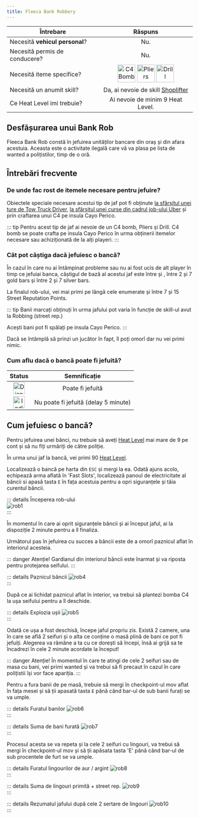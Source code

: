 ```yaml
---
title: Fleeca Bank Robbery
---
```


| Întrebare | Răspuns |
| ----------- | :-----------: |
| Necesită **vehicul personal**? | Nu. |
| Necesită permis de conducere? | Nu. |
| Necesită iteme specifice? | <Image src="https://i.imgur.com/5mitctQ.png" alt="C4 Bomb" width="48" label="C4 Bomb" /> <Image src="https://i.imgur.com/7yoaS4e.png" alt="Pliers" width="48" label="Pliers" /> <Image src="https://i.imgur.com/Z2ORyVw.png" alt="Drill" width="48" label="Drill" />
| Necesită un anumit skill? | Da, ai nevoie de skill [Shoplifter](../index.md#care-sunt-skill-urile-la-robbing-street-reputation) |
| Ce Heat Level imi trebuie? | Ai nevoie de minim 9 Heat Level. |

## Desfășurarea unui Bank Rob

Fleeca Bank Rob constă în jefuirea unităților bancare din oraș și din afara acestuia. Aceasta este o activitate ilegală care vă va plasa pe lista de wanted a polițistilor, timp de o oră.

## Întrebări frecvente

### De unde fac rost de itemele necesare pentru jefuire?

Obiectele speciale necesare acestui tip de jaf pot fi obținute [la sfârșitul unei ture de Tow Truck Driver](../../jobs/tow-truck-driver#obiecte-speciale-pentru-activitati-sanse-de-gasire), [la sfârșitul unei curse din cadrul job-ului Uber](../../jobs/uber#obiecte-speciale-pentru-activitati-si-sanse-de-gasire) și prin craftarea unui C4 pe insula Cayo Perico.

::: tip
Pentru acest tip de jaf ai nevoie de un C4 bomb, Pliers și Drill. C4 bomb se poate crafta pe insula Cayo Perico în urma obținerii itemelor necesare sau achiziționată de la alți playeri.
:::

### Cât pot câștiga dacă jefuiesc o bancă?

În cazul în care nu ai întâmpinat probleme sau nu ai fost ucis de alt player în timp ce jefuiai banca, câștigul de bază al acestui jaf este între <MarkedMoney :amount="8000" /> și <MarkedMoney :amount="10000" />, între 2 și 7 gold bars și între 2 și 7 silver bars. 

La finalul rob-ului, vei mai primi pe lângă cele enumerate și între 7 și 15 Street Reputation Points.

::: tip
Banii marcați obținuți în urma jafului pot varia în funcție de skill-ul avut la Robbing (street rep.)

Acești bani pot fi spălați pe insula Cayo Perico.
:::

Dacă se întâmplă să prinzi un jucător în fapt, îl poți omorî dar nu vei primi nimic.

### Cum aflu dacă o bancă poate fi jefuită?

| Status   | Semnificație | 
| :-----------: | :-----------: |
| <Image src="https://i.imgur.com/wAw4nBI.png" width="32" alt="Disponibil" label="Disponibil" />  | Poate fi jefuită |
| <Image src="https://i.imgur.com/yASiq4N.png" width="32" alt="Indisponibil" label="Indisponibil" /> | Nu poate fi jefuită (delay 5 minute) |

## Cum jefuiesc o bancă?

Pentru jefuirea unei bănci, nu trebuie să aveți [Heat Level](../index.md#ce-este-heat-level) mai mare de 9 pe cont și să nu fiți urmăriți de către poliție.

În urma unui jaf la bancă, vei primi 90 [Heat Level](../index.md#ce-este-heat-level). 

Localizează o bancă pe harta din `ESC` și mergi la ea. Odată ajuns acolo, echipează arma aflată în 'Fast Slots', localizează panoul de electricitate al băncii si apasă tasta `E` în fața acestuia pentru a opri siguranțele și tăia curentul băncii.

::: details Începerea rob-ului  
 <Image src="https://i.imgur.com/SCk2LrZ.jpg" alt="rob1" />  
:::

În momentul în care ai oprit siguranțele băncii și ai început jaful, ai la dispoziție 2 minute pentru a îl finaliza.

Următorul pas în jefuirea cu succes a băncii este de a omorî paznicul aflat în interiorul acesteia.

::: danger Atenție! 
Gardianul din interiorul băncii este înarmat și va riposta pentru protejarea seifului. 
:::

::: details Paznicul băncii
 <Image src="https://i.imgur.com/IiJYajT.gif" alt="rob4" />  
:::

După ce ai lichidat paznicul aflat în interior, va trebui să plantezi bomba C4 la ușa seifului pentru a îl deschide.

::: details Explozia ușii
 <Image src="https://i.imgur.com/RUV6jP8.gif" alt="rob5" />  
:::

Odată ce ușa a fost deschisă, începe jaful propriu zis. Există 2 camere, una în care se află 2 seifuri și o alta ce conține o masă plină de bani ce pot fi jefuiți. Alegerea va rămâne a ta cu ce dorești să începi, însă ai grijă sa te încadrezi în cele 2 minute acordate la început!

::: danger Atenție! 
 În momentul în care te atingi de cele 2 seifuri sau de masa cu bani, vei primi wanted și va trebui să fi precaut în cazul în care polițistii își vor face apariția.
:::

Pentru a fura banii de pe masă, trebuie să mergi în checkpoint-ul mov aflat în fața mesei și să ții apasată tasta `E` până când bar-ul de sub banii furați se va umple. 

::: details Furatul banilor
 <Image src="https://i.imgur.com/Z9wGyxi.gif" alt="rob6" />  
:::

::: details Suma de bani furată
 <Image src="https://i.imgur.com/riZWSxs.jpg" alt="rob7" />  
:::

Procesul acesta se va repeta și la cele 2 seifuri cu lingouri, va trebui să mergi în checkpoint-ul mov și să ții apăsata tasta 'E' până când bar-ul de sub procentele de furt se va umple.

::: details Furatul lingourilor de aur / argint
 <Image src="https://i.imgur.com/uYbw2VC.gif" alt="rob8" />  
:::

::: details Suma de lingouri primită + street rep.
 <Image src="https://i.imgur.com/lmnEWEN.jpg" alt="rob9" />  
:::

::: details Rezumatul jafului după cele 2 sertare de lingouri
 <Image src="https://i.imgur.com/G5Qdrci.jpg" alt="rob10" />  
:::
